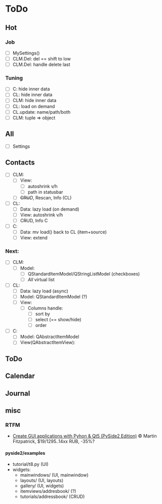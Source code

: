 # ToDo

## Hot
### Job
- [ ] MySettings()
- [ ] CLM.Del: del == shift to low
- [ ] CLM.Del: handle delete last

### Tuning
- [ ] C: hide inner data
- [ ] CL: hide inner data
- [ ] CLM: hide inner data
- [ ] CL: load on demand
- [ ] CL.update: name/path/both
- [ ] CLM: tuple => object

## All
- [ ] Settings

## Contacts
- [ ] CLM:
  - [ ] View:
    - [ ] autoshrink v/h
    - [ ] path in statusbar
  - [ ] ~~CRU~~*D*, Rescan, Info (CL)
- [ ] CL:
  - [ ] Data: lazy load (on demand)
  - [ ] View: autoshrink v/h
  - [ ] C~~R~~UD, Info C
- [ ] C:
  - [ ] Data: mv load() back to CL (item+source)
  - [ ] View: extend

### Next:
- [ ] CLM:
  - [ ] Model:
    - [ ] QStandardItemModel/QStringListModel (checkboxes)
    - [ ] *All* virtual list
- [ ] CL:
  - [ ] Data: lazy load (async)
  - [ ] Model: QStandardItemModel (?)
  - [ ] View:
    - [ ] Columns handle:
       - [ ] sort by
       - [ ] select (== show/hide)
       - [ ] order
- [ ] C:
  - [ ] Model: QAbstractItemModel
  - [ ] View(QAbstractItemView):

## ToDo
## Calendar
## Journal

## misc
### RTFM
- [Create GUI applications with Pyhon & Qt5 (PySide2 Edition)](https://www.pythonguis.com/pyside2-book/) &copy; Martin Fitzpatrick, $19/1295..14xx RUB, -35%?

#### pyside2/examples
- tutorial/t8.py (UI)
- widgets:
  - mainwindows/ (UI, mainwindow)
  - layouts/ (UI, layouts)
  - gallery/ (UI, widgets)
  - itemviews/addresbook/ (?)
  - tutorials/addressbook/ (CRUD)
